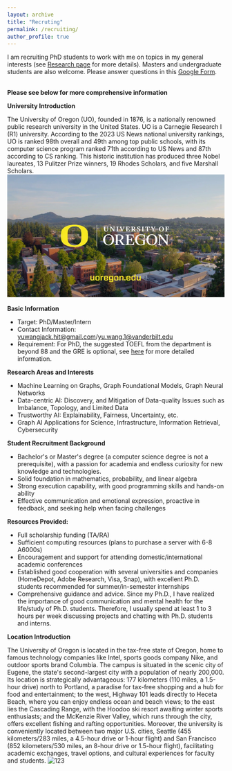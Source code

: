```yaml
---
layout: archive
title: "Recruting"
permalink: /recruiting/
author_profile: true
---
```

I am recruiting PhD students to work with me on topics in my general interests (see [Research page](https://yuwvandy.github.io/research/) for more details). Masters and undergraduate students are also welcome. Please answer questions in this [Google Form](https://docs.google.com/forms/d/e/1FAIpQLSfIKw4H0M4nCAOmgT8-D1uq7oFatmV6dqiWqUKMMQm2VpI_mQ/viewform).

<br>**Please see below for more comprehensive information**

**University Introduction**

The University of Oregon (UO), founded in 1876, is a nationally renowned public research university in the United States. UO is a Carnegie Research I (R1) university. According to the 2023 US News national university rankings, UO is ranked 98th overall and 49th among top public schools, with its computer science program ranked 71th according to US News and 87th according to CS ranking.  This historic institution has produced three Nobel laureates, 13 Pulitzer Prize winners, 19 Rhodes Scholars, and five Marshall Scholars.
![123](../images/uo.png)

**Basic Information**
- Target: PhD/Master/Intern
- Contact Information: yuwangjack.hit@gmail.com/yu.wang.1@vanderbilt.edu
- Requirement: For PhD, the suggested TOEFL from the department is beyond 88 and the GRE is optional, see [here](https://scds.uoregon.edu/cs/graduate-programs/phd) for more detailed information.

**Research Areas and Interests**
- Machine Learning on Graphs, Graph Foundational Models, Graph Neural Networks
- Data-centric AI: Discovery, and Mitigation of Data-quality Issues such as Imbalance, Topology, and Limited Data
- Trustworthy AI: Explainability, Fairness, Uncertainty, etc.
- Graph AI Applications for Science, Infrastructure, Information Retrieval, Cybersecurity

**Student Recruitment Background**
- Bachelor's or Master's degree (a computer science degree is not a prerequisite), with a passion for academia and endless curiosity for new knowledge and technologies.
- Solid foundation in mathematics, probability, and linear algebra
- Strong execution capability, with good programming skills and hands-on ability
- Effective communication and emotional expression, proactive in feedback, and seeking help when facing challenges

**Resources Provided:**
- Full scholarship funding (TA/RA)
- Sufficient computing resources (plans to purchase a server with 6-8 A6000s)
- Encouragement and support for attending domestic/international academic conferences
- Established good cooperation with several universities and companies (HomeDepot, Adobe Research, Visa, Snap), with excellent Ph.D. students recommended for summer/in-semester internships
- Comprehensive guidance and advice. Since my Ph.D., I have realized the importance of good communication and mental health for the life/study of Ph.D. students. Therefore, I usually spend at least 1 to 3 hours per week discussing projects and chatting with Ph.D. students and interns.

**Location Introduction**

The University of Oregon is located in the tax-free state of Oregon, home to famous technology companies like Intel, sports goods company Nike, and outdoor sports brand Columbia. The campus is situated in the scenic city of Eugene, the state's second-largest city with a population of nearly 200,000. Its location is strategically advantageous: 177 kilometers (110 miles, a 1.5-hour drive) north to Portland, a paradise for tax-free shopping and a hub for food and entertainment; to the west, Highway 101 leads directly to Heceta Beach, where you can enjoy endless ocean and beach views; to the east lies the Cascading Range, with the Hoodoo ski resort awaiting winter sports enthusiasts; and the McKenzie River Valley, which runs through the city, offers excellent fishing and rafting opportunities. Moreover, the university is conveniently located between two major U.S. cities, Seattle (455 kilometers/283 miles, a 4.5-hour drive or 1-hour flight) and San Francisco (852 kilometers/530 miles, an 8-hour drive or 1.5-hour flight), facilitating academic exchanges, travel options, and cultural experiences for faculty and students.
![123](../images/eugene.png)


